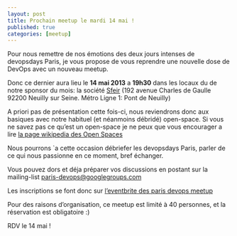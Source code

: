 ```yaml
---
layout: post
title: Prochain meetup le mardi 14 mai !
published: true
categories: [meetup]
---
```


Pour nous remettre de nos émotions des deux jours intenses de devopsdays Paris, je vous propose de vous reprendre une nouvelle dose de DevOps avec un nouveau meetup.

Donc ce dernier aura lieu le **14 mai 2013** a **19h30** dans les locaux du de notre sponsor du mois: la société [Sfeir](http://www.sfeir.com/contact/) (192 avenue Charles de Gaulle 92200 Neuilly sur Seine. Métro Ligne 1: Pont de Neuilly)

A priori pas de présentation cette fois-ci, nous reviendrons donc aux basiques avec notre habituel (et néanmoins débridé) open-space. Si vous ne savez pas ce qu’est un open-space je ne peux que vous encourager a lire [la page wikipedia des Open Spaces](https://fr.wikipedia.org/wiki/M%C3%A9thodologie_open_space)

Nous pourrons \`a cette occasion débriefer les devopsdays Paris, parler de ce qui nous passionne en ce moment, bref échanger.

Vous pouvez dors et déja préparer vos discussions en postant sur la mailing-list [paris-devops@googlegroups.com](https://groups.google.com/forum/?fromgroups#!forum/paris-devops)

Les inscriptions se font donc sur [l’eventbrite des paris devops meetup](http://www.eventbrite.com/event/6434450615/)

Pour des raisons d’organisation, ce meetup est limité à 40 personnes, et la réservation est obligatoire :)

RDV le 14 mai !
